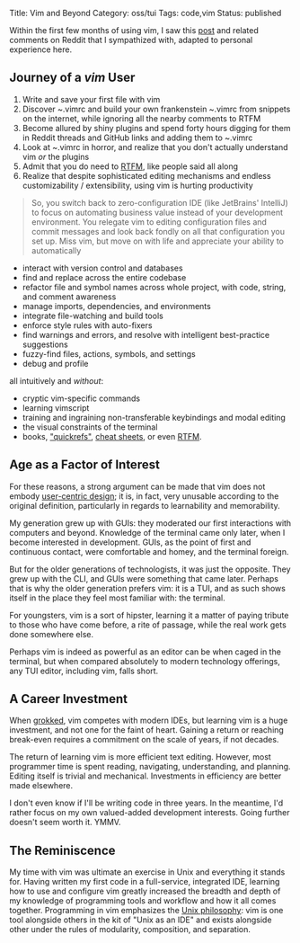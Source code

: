 Title: Vim and Beyond
Category: oss/tui
Tags: code,vim
Status: published

Within the first few months of using vim, I saw this [post](https://www.reddit.com/r/vim/comments/bm0ihb/evolution_of_a_vim_user/) and related comments on Reddit that I sympathized with, adapted to personal experience here.

## Journey of a _vim_ User

1. Write and save your first file with vim
2. Discover ~.vimrc and build your own frankenstein ~.vimrc from snippets on the internet, while ignoring all the nearby comments to RTFM
3. Become allured by shiny plugins and spend forty hours digging for them in Reddit threads and GitHub links and adding them to ~.vimrc
4. Look at ~.vimrc in horror, and realize that you don't actually understand vim _or_ the plugins
5. Admit that you do need to [RTFM](http://www.catb.org/jargon/html/R/RTFM.html), like people said all along
6. Realize that despite sophisticated editing mechanisms and endless customizability / extensibility, using vim is hurting productivity

> So, you switch back to zero-configuration IDE (like JetBrains' IntelliJ) to focus on automating business value instead of your development environment. You relegate vim to editing configuration files and commit messages and look back fondly on all that configuration you set up. Miss vim, but move on with life and appreciate your ability to automatically
 
 - interact with version control and databases
 - find and replace across the entire codebase
 - refactor file and symbol names across whole project, with code, string, and comment awareness 
 - manage imports, dependencies, and environments
 - integrate file-watching and build tools
 - enforce style rules with auto-fixers
 - find warnings and errors, and resolve with intelligent best-practice suggestions
 - fuzzy-find files, actions, symbols, and settings
 - debug and profile

all intuitively and _without_:

 - cryptic vim-specific commands
 - learning vimscript
 - training and ingraining non-transferable keybindings and modal editing
 - the visual constraints of the terminal
 - books, ["quickrefs"](https://vimhelp.org/quickref.txt.html#quickref), [cheat sheets](https://vim.rtorr.com/), or even [RTFM](http://www.catb.org/jargon/html/R/RTFM.html).
 
## Age as a Factor of Interest
 For these reasons, a strong argument can be made that vim does not embody [user-centric design](/grounding-user-centric-design.html); it is, in fact, very unusable according to the original definition, particularly in regards to learnability and memorability. 
 
My generation grew up with GUIs: they moderated our first interactions with computers and beyond. Knowledge of the terminal came only later, when I become interested in development. GUIs, as the point of first and continuous contact, were comfortable and homey, and the terminal foreign.    

But for the older generations of technologists, it was just the opposite. They grew up with the CLI, and GUIs were something that came later. Perhaps that is why the older generation prefers vim: it is a TUI, and as such shows itself in the place they feel most familiar with: the terminal. 

For youngsters, vim is a sort of hipster, learning it a matter of paying tribute to those who have come before, a rite of passage, while the real work gets done somewhere else.  

Perhaps vim is indeed as powerful as an editor can be when caged in the terminal, but when compared absolutely to modern technology offerings, any TUI editor, including vim, falls short.  

## A Career Investment
When [grokked](http://www.catb.org/jargon/html/G/grok.html), vim competes with modern IDEs, but learning vim is a huge investment, and not one for the faint of heart. Gaining a return or reaching break-even requires a commitment on the scale of years, if not decades.
 
 The return of learning vim is more efficient text editing. However, most programmer time is spent reading, navigating, understanding, and planning. Editing itself is trivial and mechanical. Investments in efficiency are better made elsewhere. 
 
I don't even know if I'll be writing code in three years. In the meantime, I'd rather focus on my own valued-added development interests. Going further doesn't seem worth it. YMMV.

## The Reminiscence
My time with vim was ultimate an exercise in Unix and everything it stands for. Having written my first code in a full-service, integrated IDE, learning how to use and configure vim greatly increased the breadth and depth of my knowledge of programming tools and workflow and how it all comes together. Programming in vim emphasizes the [Unix philosophy](https://homepage.cs.uri.edu/~thenry/resources/unix_art/ch01s06.html): vim is one tool alongside others in the kit of "Unix as an IDE" and exists alongside other under the rules of modularity, composition, and separation. 





